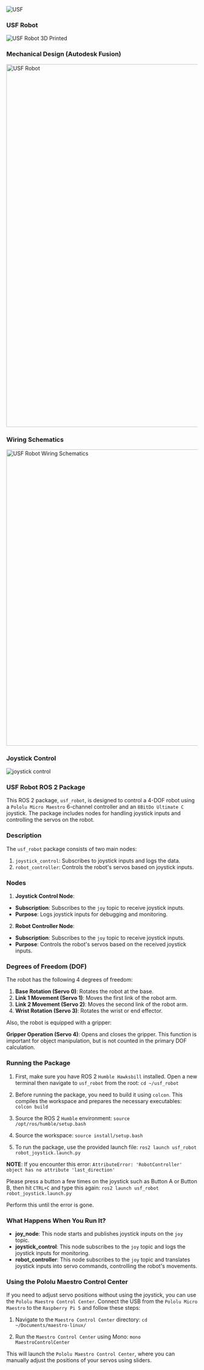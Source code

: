 ![USF](https://github.com/user-attachments/assets/9260fb70-299b-48f8-ab3f-0137140074c8)

### USF Robot ###
![USF Robot 3D Printed](https://github.com/user-attachments/assets/6138831c-cb3c-42aa-8bf0-c28a9c1c77e7)

### Mechanical Design (Autodesk Fusion) ###
<img width="955" alt="USF Robot" src="https://github.com/user-attachments/assets/1fb16194-85bb-4b31-90d5-9e7a2b0da2bb">

### Wiring Schematics ###
<img width="780" alt="USF Robot Wiring Schematics" src="https://github.com/user-attachments/assets/9a715ee7-1f29-409d-8d8e-353582f34d93">

### Joystick Control
![joystick control](https://github.com/user-attachments/assets/47673854-e3c0-47de-a158-6e74cfb0968f)

### USF Robot ROS 2 Package ###

This ROS 2 package, `usf_robot`, is designed to control a 4-DOF robot using a `Pololu Micro Maestro` 6-channel controller and an `8BitDo Ultimate C` joystick. The package includes nodes for handling joystick inputs and controlling the servos on the robot.

### Description

The `usf_robot` package consists of two main nodes:
1. `joystick_control`: Subscribes to joystick inputs and logs the data.
2. `robot_controller`: Controls the robot's servos based on joystick inputs.

### Nodes

1. **Joystick Control Node**:
  - **Subscription**: Subscribes to the `joy` topic to receive joystick inputs.
  - **Purpose**: Logs joystick inputs for debugging and monitoring.

2. **Robot Controller Node**:
  - **Subscription**: Subscribes to the `joy` topic to receive joystick inputs.
  - **Purpose**: Controls the robot's servos based on the received joystick inputs.

### Degrees of Freedom (DOF)

The robot has the following 4 degrees of freedom:
1. **Base Rotation (Servo 0)**: Rotates the robot at the base.
2. **Link 1 Movement (Servo 1)**: Moves the first link of the robot arm.
3. **Link 2 Movement (Servo 2)**: Moves the second link of the robot arm.
4. **Wrist Rotation (Servo 3)**: Rotates the wrist or end effector.

Also, the robot is equipped with a gripper:

**Gripper Operation (Servo 4)**: Opens and closes the gripper. This function is important for object manipulation, but is not counted in the primary DOF calculation.

### Running the Package

1. First, make sure you have ROS 2 `Humble Hawksbill` installed. Open a new terminal then navigate to `usf_robot` from the root:
`cd ~/usf_robot`

2. Before running the package, you need to build it using `colcon`. This compiles the workspace and prepares the necessary executables:
`colcon build`
  
3. Source the ROS 2 `Humble` environment:
`source /opt/ros/humble/setup.bash`

4. Source the workspace:
`source install/setup.bash`

5. To run the package, use the provided launch file:
`ros2 launch usf_robot robot_joystick.launch.py`

**NOTE**: If you encounter this error:
` AttributeError: 'RobotController' object has no attribute 'last_direction' `

Please press a button a few times on the joystick such as Button A or Button B, then hit `CTRL+C` and type this again:
`ros2 launch usf_robot robot_joystick.launch.py`
    
Perform this until the error is gone.

### What Happens When You Run It?

- **joy_node**: This node starts and publishes joystick inputs on the `joy` topic.
- **joystick_control**: This node subscribes to the `joy` topic and logs the joystick inputs for monitoring.
- **robot_controller**: This node subscribes to the `joy` topic and translates joystick inputs into servo commands, controlling the robot's movements.

### Using the Pololu Maestro Control Center

If you need to adjust servo positions without using the joystick, you can use the `Pololu Maestro Control Center`. Connect the USB from the `Pololu Micro Maestro` to the `Raspberry Pi 5` and follow these steps:

1. Navigate to the `Maestro Control Center` directory:
`cd ~/Documents/maestro-linux/`

2. Run the `Maestro Control Center` using Mono:
`mono MaestroControlCenter`

This will launch the `Pololu Maestro Control Center`, where you can manually adjust the positions of your servos using sliders.
